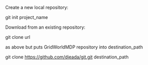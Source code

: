 Create a new local repository:

git init project_name

Download from an existing repository:

git clone url

as above but puts GridWorldMDP repository into destination_path


git clone https://github.com/djeada/git.git destination_path 
